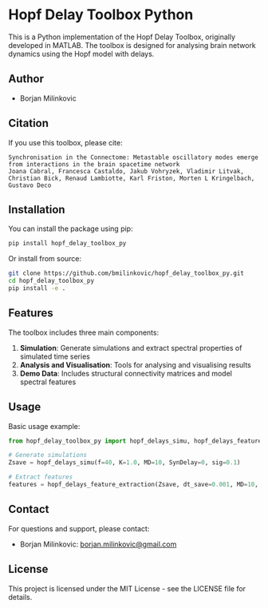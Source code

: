 # Hopf Delay Toolbox Python

This is a Python implementation of the Hopf Delay Toolbox, originally developed in MATLAB. The toolbox is designed for analysing brain network dynamics using the Hopf model with delays.

## Author

- Borjan Milinkovic

## Citation

If you use this toolbox, please cite:
```
Synchronisation in the Connectome: Metastable oscillatory modes emerge from interactions in the brain spacetime network
Joana Cabral, Francesca Castaldo, Jakub Vohryzek, Vladimir Litvak, Christian Bick, Renaud Lambiotte, Karl Friston, Morten L Kringelbach, Gustavo Deco
```

## Installation

You can install the package using pip:

```bash
pip install hopf_delay_toolbox_py
```

Or install from source:

```bash
git clone https://github.com/bmilinkovic/hopf_delay_toolbox_py.git
cd hopf_delay_toolbox_py
pip install -e .
```

## Features

The toolbox includes three main components:

1. **Simulation**: Generate simulations and extract spectral properties of simulated time series
2. **Analysis and Visualisation**: Tools for analysing and visualising results
3. **Demo Data**: Includes structural connectivity matrices and model spectral features

## Usage

Basic usage example:

```python
from hopf_delay_toolbox_py import hopf_delays_simu, hopf_delays_feature_extraction

# Generate simulations
Zsave = hopf_delays_simu(f=40, K=1.0, MD=10, SynDelay=0, sig=0.1)

# Extract features
features = hopf_delays_feature_extraction(Zsave, dt_save=0.001, MD=10, expK=1.0, C=1.0)
```

## Contact

For questions and support, please contact:
- Borjan Milinkovic: borjan.milinkovic@gmail.com

## License

This project is licensed under the MIT License - see the LICENSE file for details. 